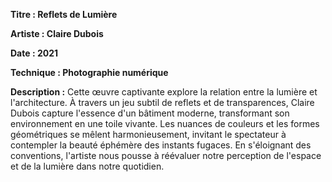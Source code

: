 **Titre : Reflets de Lumière**

**Artiste : Claire Dubois**

**Date : 2021**

**Technique : Photographie numérique**

**Description :** Cette œuvre captivante explore la relation entre la lumière et l'architecture. À travers un jeu subtil de reflets et de transparences, Claire Dubois capture l'essence d'un bâtiment moderne, transformant son environnement en une toile vivante. Les nuances de couleurs et les formes géométriques se mêlent harmonieusement, invitant le spectateur à contempler la beauté éphémère des instants fugaces. En s'éloignant des conventions, l'artiste nous pousse à réévaluer notre perception de l'espace et de la lumière dans notre quotidien.